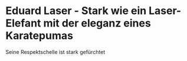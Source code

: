# Eduard Laser - Stark wie ein Laser-Elefant mit der eleganz eines Karatepumas
Seine Respektschelle ist stark gefürchtet
